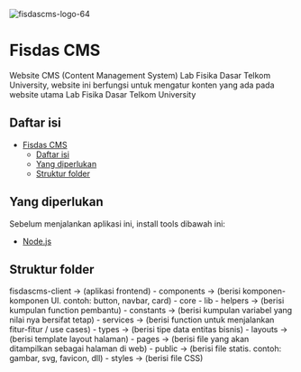 ![fisdascms-logo-64](https://user-images.githubusercontent.com/49353967/178111182-c7974bb8-1a5d-44ba-b78d-837132385e87.png)
# Fisdas CMS
Website CMS (Content Management System) Lab Fisika Dasar Telkom University, website ini berfungsi untuk mengatur konten yang ada pada website utama Lab Fisika Dasar Telkom University

## Daftar isi
- [Fisdas CMS](#fisdas-cms)
  - [Daftar isi](#daftar-isi)
  - [Yang diperlukan](#yang-diperlukan)
  - [Struktur folder](#struktur-folder)


## Yang diperlukan
Sebelum menjalankan aplikasi ini, install tools dibawah ini:
- [Node.js](https://nodejs.org)

## Struktur folder
fisdascms-client -> (aplikasi frontend)
    - components -> (berisi komponen-komponen UI. contoh: button, navbar, card)
    - core
      - lib
        - helpers -> (berisi kumpulan function pembantu)
        - constants -> (berisi kumpulan variabel yang nilai nya bersifat tetap)
      - services -> (berisi function untuk menjalankan fitur-fitur / use cases)
      - types -> (berisi tipe data entitas bisnis)
    - layouts -> (berisi template layout halaman)
    - pages -> (berisi file yang akan ditampilkan sebagai halaman di web)
    - public -> (berisi file statis. contoh: gambar, svg, favicon, dll)
    - styles -> (berisi file CSS)
